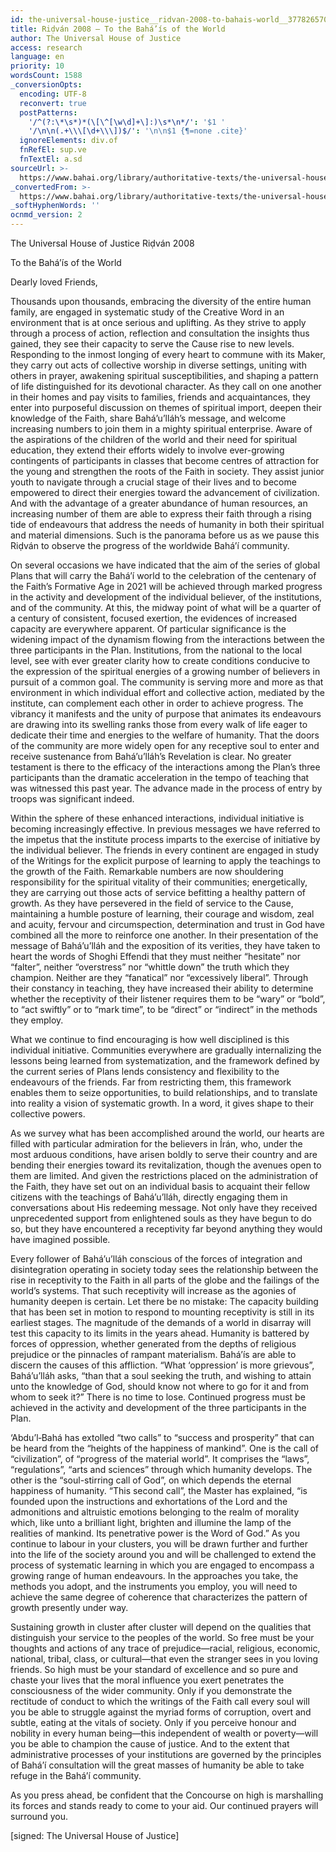 ```yaml
---
id: the-universal-house-justice__ridvan-2008-to-bahais-world__3778265705__en
title: Riḍván 2008 – To the Bahá’ís of the World
author: The Universal House of Justice
access: research
language: en
priority: 10
wordsCount: 1588
_conversionOpts:
  encoding: UTF-8
  reconvert: true
  postPatterns:
    '/^(?:\*\s*)*(\[\^[\w\d]+\]:)\s*\n*/': '$1 '
    '/\n\n(.+\\\[\d+\\\])$/': '\n\n$1 {¶=none .cite}'
  ignoreElements: div.of
  fnRefEl: sup.ve
  fnTextEl: a.sd
sourceUrl: >-
  https://www.bahai.org/library/authoritative-texts/the-universal-house-of-justice/messages/20080421_001/20080421_001.xhtml
_convertedFrom: >-
  https://www.bahai.org/library/authoritative-texts/the-universal-house-of-justice/messages/20080421_001/20080421_001.xhtml
_softHyphenWords: ''
ocnmd_version: 2
---
```

The Universal House of Justice
Riḍván 2008

To the Bahá’ís of the World

Dearly loved Friends,

Thousands upon thousands, embracing the diversity of the entire human family, are engaged in systematic study of the Creative Word in an environment that is at once serious and uplifting. As they strive to apply through a process of action, reflection and consultation the insights thus gained, they see their capacity to serve the Cause rise to new levels. Responding to the inmost longing of every heart to commune with its Maker, they carry out acts of collective worship in diverse settings, uniting with others in prayer, awakening spiritual susceptibilities, and shaping a pattern of life distinguished for its devotional character. As they call on one another in their homes and pay visits to families, friends and acquaintances, they enter into purposeful discussion on themes of spiritual import, deepen their knowledge of the Faith, share Bahá’u’lláh’s message, and welcome increasing numbers to join them in a mighty spiritual enterprise. Aware of the aspirations of the children of the world and their need for spiritual education, they extend their efforts widely to involve ever-growing contingents of participants in classes that become centres of attraction for the young and strengthen the roots of the Faith in society. They assist junior youth to navigate through a crucial stage of their lives and to become empowered to direct their energies toward the advancement of civilization. And with the advantage of a greater abundance of human resources, an increasing number of them are able to express their faith through a rising tide of endeavours that address the needs of humanity in both their spiritual and material dimensions. Such is the panorama before us as we pause this Riḍván to observe the progress of the worldwide Bahá’í community.

On several occasions we have indicated that the aim of the series of global Plans that will carry the Bahá’í world to the celebration of the centenary of the Faith’s Formative Age in 2021 will be achieved through marked progress in the activity and development of the individual believer, of the institutions, and of the community. At this, the midway point of what will be a quarter of a century of consistent, focused exertion, the evidences of increased capacity are everywhere apparent. Of particular significance is the widening impact of the dynamism flowing from the interactions between the three participants in the Plan. Institutions, from the national to the local level, see with ever greater clarity how to create conditions conducive to the expression of the spiritual energies of a growing number of believers in pursuit of a common goal. The community is serving more and more as that environment in which individual effort and collective action, mediated by the institute, can complement each other in order to achieve progress. The vibrancy it manifests and the unity of purpose that animates its endeavours are drawing into its swelling ranks those from every walk of life eager to dedicate their time and energies to the welfare of humanity. That the doors of the community are more widely open for any receptive soul to enter and receive sustenance from Bahá’u’lláh’s Revelation is clear. No greater testament is there to the efficacy of the interactions among the Plan’s three participants than the dramatic acceleration in the tempo of teaching that was witnessed this past year. The advance made in the process of entry by troops was significant indeed.

Within the sphere of these enhanced interactions, individual initiative is becoming increasingly effective. In previous messages we have referred to the impetus that the institute process imparts to the exercise of initiative by the individual believer. The friends in every continent are engaged in study of the Writings for the explicit purpose of learning to apply the teachings to the growth of the Faith. Remarkable numbers are now shouldering responsibility for the spiritual vitality of their communities; energetically, they are carrying out those acts of service befitting a healthy pattern of growth. As they have persevered in the field of service to the Cause, maintaining a humble posture of learning, their courage and wisdom, zeal and acuity, fervour and circumspection, determination and trust in God have combined all the more to reinforce one another. In their presentation of the message of Bahá’u’lláh and the exposition of its verities, they have taken to heart the words of Shoghi Effendi that they must neither “hesitate” nor “falter”, neither “overstress” nor “whittle down” the truth which they champion. Neither are they “fanatical” nor “excessively liberal”. Through their constancy in teaching, they have increased their ability to determine whether the receptivity of their listener requires them to be “wary” or “bold”, to “act swiftly” or to “mark time”, to be “direct” or “indirect” in the methods they employ.

What we continue to find encouraging is how well disciplined is this individual initiative. Communities everywhere are gradually internalizing the lessons being learned from systematization, and the framework defined by the current series of Plans lends consistency and flexibility to the endeavours of the friends. Far from restricting them, this framework enables them to seize opportunities, to build relationships, and to translate into reality a vision of systematic growth. In a word, it gives shape to their collective powers.

As we survey what has been accomplished around the world, our hearts are filled with particular admiration for the believers in Írán, who, under the most arduous conditions, have arisen boldly to serve their country and are bending their energies toward its revitalization, though the avenues open to them are limited. And given the restrictions placed on the administration of the Faith, they have set out on an individual basis to acquaint their fellow citizens with the teachings of Bahá’u’lláh, directly engaging them in conversations about His redeeming message. Not only have they received unprecedented support from enlightened souls as they have begun to do so, but they have encountered a receptivity far beyond anything they would have imagined possible.

Every follower of Bahá’u’lláh conscious of the forces of integration and disintegration operating in society today sees the relationship between the rise in receptivity to the Faith in all parts of the globe and the failings of the world’s systems. That such receptivity will increase as the agonies of humanity deepen is certain. Let there be no mistake: The capacity building that has been set in motion to respond to mounting receptivity is still in its earliest stages. The magnitude of the demands of a world in disarray will test this capacity to its limits in the years ahead. Humanity is battered by forces of oppression, whether generated from the depths of religious prejudice or the pinnacles of rampant materialism. Bahá’ís are able to discern the causes of this affliction. “What ‘oppression’ is more grievous”, Bahá’u’lláh asks, “than that a soul seeking the truth, and wishing to attain unto the knowledge of God, should know not where to go for it and from whom to seek it?” There is no time to lose. Continued progress must be achieved in the activity and development of the three participants in the Plan.

‘Abdu’l‑Bahá has extolled “two calls” to “success and prosperity” that can be heard from the “heights of the happiness of mankind”. One is the call of “civilization”, of “progress of the material world”. It comprises the “laws”, “regulations”, “arts and sciences” through which humanity develops. The other is the “soul-stirring call of God”, on which depends the eternal happiness of humanity. “This second call”, the Master has explained, “is founded upon the instructions and exhortations of the Lord and the admonitions and altruistic emotions belonging to the realm of morality which, like unto a brilliant light, brighten and illumine the lamp of the realities of mankind. Its penetrative power is the Word of God.” As you continue to labour in your clusters, you will be drawn further and further into the life of the society around you and will be challenged to extend the process of systematic learning in which you are engaged to encompass a growing range of human endeavours. In the approaches you take, the methods you adopt, and the instruments you employ, you will need to achieve the same degree of coherence that characterizes the pattern of growth presently under way.

Sustaining growth in cluster after cluster will depend on the qualities that distinguish your service to the peoples of the world. So free must be your thoughts and actions of any trace of prejudice—racial, religious, economic, national, tribal, class, or cultural—that even the stranger sees in you loving friends. So high must be your standard of excellence and so pure and chaste your lives that the moral influence you exert penetrates the consciousness of the wider community. Only if you demonstrate the rectitude of conduct to which the writings of the Faith call every soul will you be able to struggle against the myriad forms of corruption, overt and subtle, eating at the vitals of society. Only if you perceive honour and nobility in every human being—this independent of wealth or poverty—will you be able to champion the cause of justice. And to the extent that administrative processes of your institutions are governed by the principles of Bahá’í consultation will the great masses of humanity be able to take refuge in the Bahá’í community.

As you press ahead, be confident that the Concourse on high is marshalling its forces and stands ready to come to your aid. Our continued prayers will surround you.

\[signed: The Universal House of Justice\]
